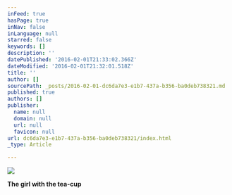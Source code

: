 ```yaml
---
inFeed: true
hasPage: true
inNav: false
inLanguage: null
starred: false
keywords: []
description: ''
datePublished: '2016-02-01T21:33:02.366Z'
dateModified: '2016-02-01T21:32:01.518Z'
title: ''
author: []
sourcePath: _posts/2016-02-01-dc6da7e3-e1b7-437a-b356-ba0deb738321.md
published: true
authors: []
publisher:
  name: null
  domain: null
  url: null
  favicon: null
url: dc6da7e3-e1b7-437a-b356-ba0deb738321/index.html
_type: Article

---
```

![](https://the-grid-user-content.s3-us-west-2.amazonaws.com/30a55cd6-8dce-4ece-922d-194203e185ec.jpg)

**The girl with the tea-cup**